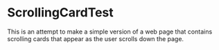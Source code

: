 # ScrollingCardTest
This is an attempt to make a simple version of a web page that contains scrolling cards that appear as the user scrolls down the page.
